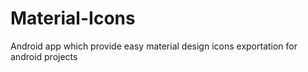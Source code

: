 # Material-Icons
Android app which provide easy material design icons exportation for android projects
